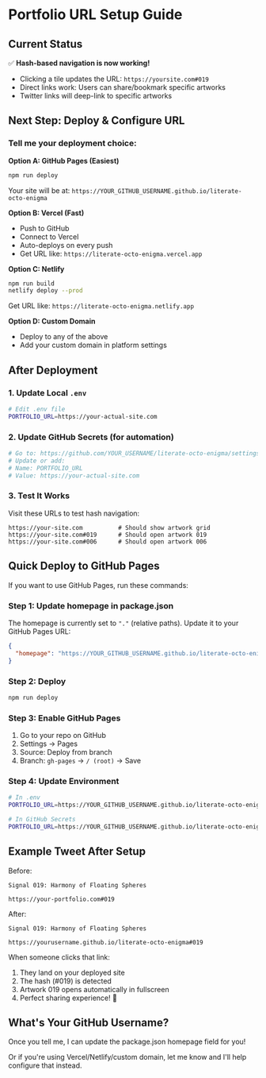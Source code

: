 # Portfolio URL Setup Guide

## Current Status

✅ **Hash-based navigation is now working!**
- Clicking a tile updates the URL: `https://yoursite.com#019`
- Direct links work: Users can share/bookmark specific artworks
- Twitter links will deep-link to specific artworks

## Next Step: Deploy & Configure URL

### Tell me your deployment choice:

**Option A: GitHub Pages (Easiest)**
```bash
npm run deploy
```
Your site will be at: `https://YOUR_GITHUB_USERNAME.github.io/literate-octo-enigma`

**Option B: Vercel (Fast)**
- Push to GitHub
- Connect to Vercel
- Auto-deploys on every push
- Get URL like: `https://literate-octo-enigma.vercel.app`

**Option C: Netlify**
```bash
npm run build
netlify deploy --prod
```
Get URL like: `https://literate-octo-enigma.netlify.app`

**Option D: Custom Domain**
- Deploy to any of the above
- Add your custom domain in platform settings

## After Deployment

### 1. Update Local `.env`

```bash
# Edit .env file
PORTFOLIO_URL=https://your-actual-site.com
```

### 2. Update GitHub Secrets (for automation)

```bash
# Go to: https://github.com/YOUR_USERNAME/literate-octo-enigma/settings/secrets/actions
# Update or add:
# Name: PORTFOLIO_URL
# Value: https://your-actual-site.com
```

### 3. Test It Works

Visit these URLs to test hash navigation:
```
https://your-site.com          # Should show artwork grid
https://your-site.com#019      # Should open artwork 019
https://your-site.com#006      # Should open artwork 006
```

## Quick Deploy to GitHub Pages

If you want to use GitHub Pages, run these commands:

### Step 1: Update homepage in package.json

The homepage is currently set to `"."` (relative paths).
Update it to your GitHub Pages URL:

```json
{
  "homepage": "https://YOUR_GITHUB_USERNAME.github.io/literate-octo-enigma"
}
```

### Step 2: Deploy

```bash
npm run deploy
```

### Step 3: Enable GitHub Pages

1. Go to your repo on GitHub
2. Settings → Pages
3. Source: Deploy from branch
4. Branch: `gh-pages` → `/ (root)` → Save

### Step 4: Update Environment

```bash
# In .env
PORTFOLIO_URL=https://YOUR_GITHUB_USERNAME.github.io/literate-octo-enigma

# In GitHub Secrets
PORTFOLIO_URL=https://YOUR_GITHUB_USERNAME.github.io/literate-octo-enigma
```

## Example Tweet After Setup

Before:
```
Signal 019: Harmony of Floating Spheres

https://your-portfolio.com#019
```

After:
```
Signal 019: Harmony of Floating Spheres

https://yourusername.github.io/literate-octo-enigma#019
```

When someone clicks that link:
1. They land on your deployed site
2. The hash (#019) is detected
3. Artwork 019 opens automatically in fullscreen
4. Perfect sharing experience! 🎨

## What's Your GitHub Username?

Once you tell me, I can update the package.json homepage field for you!

Or if you're using Vercel/Netlify/custom domain, let me know and I'll help configure that instead.

